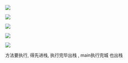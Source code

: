 ![](https://youpaiyun.zongqilive.cn//20190921153814.png)

![](https://youpaiyun.zongqilive.cn//20190921153839.png)

![](https://youpaiyun.zongqilive.cn//20190921153855.png)

![](https://youpaiyun.zongqilive.cn//20190921153913.png)

![](https://youpaiyun.zongqilive.cn//20190921155700.png)

方法要执行, 得先进栈, 执行完毕出栈  , main执行完城 也出栈



























